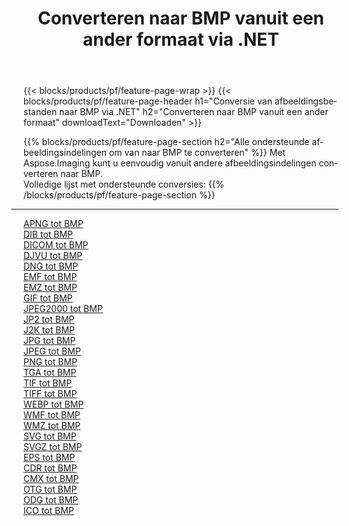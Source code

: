 ﻿---
title: Converteren naar BMP vanuit een ander formaat via .NET 
weight: 3920
url: /nl/net/conversion/to/bmp 
lang: nl
langdirlevel: 2
locales: zh-hans,ja,it,ru,de,es,fr,nl,id,lt,pl,pt,vi,tr,ko,zh-hant,ar,hi,th,sv,cs,uk,he
description: Met behulp van Aspose.Imaging kunt u eenvoudig converteren naar BMP vanuit een ander formaat
---

{{< blocks/products/pf/feature-page-wrap >}}
{{< blocks/products/pf/feature-page-header h1="Conversie van afbeeldingsbestanden naar BMP via .NET" h2="Converteren naar BMP vanuit een ander formaat" downloadText="Downloaden" >}}


{{% blocks/products/pf/feature-page-section  h2="Alle ondersteunde afbeeldingsindelingen om van naar BMP te converteren" %}}
Met Aspose.Imaging kunt u eenvoudig vanuit andere afbeeldingsindelingen converteren naar BMP.
<br/>
Volledige lijst met ondersteunde conversies:
{{% /blocks/products/pf/feature-page-section %}}
<div class="container-fluid productfamilypage bg-gray">
    <div class="convertypes bg-gray agp-content section">
        <div class="container">
		<hr style="margin-left:-20px;"/>
		<div class="row other-converters">
		    <div class='col-md-2 other-converter remove-lp remove-rp'><a href="/imaging/nl/net/conversion/apng-to-bmp" >APNG tot BMP</a></div>
<div class='col-md-2 other-converter remove-lp remove-rp'><a href="/imaging/nl/net/conversion/dib-to-bmp" >DIB tot BMP</a></div>
<div class='col-md-2 other-converter remove-lp remove-rp'><a href="/imaging/nl/net/conversion/dicom-to-bmp" >DICOM tot BMP</a></div>
<div class='col-md-2 other-converter remove-lp remove-rp'><a href="/imaging/nl/net/conversion/djvu-to-bmp" >DJVU tot BMP</a></div>
<div class='col-md-2 other-converter remove-lp remove-rp'><a href="/imaging/nl/net/conversion/dng-to-bmp" >DNG tot BMP</a></div>
<div class='col-md-2 other-converter remove-lp remove-rp'><a href="/imaging/nl/net/conversion/emf-to-bmp" >EMF tot BMP</a></div>
<div class='col-md-2 other-converter remove-lp remove-rp'><a href="/imaging/nl/net/conversion/emz-to-bmp" >EMZ tot BMP</a></div>
<div class='col-md-2 other-converter remove-lp remove-rp'><a href="/imaging/nl/net/conversion/gif-to-bmp" >GIF tot BMP</a></div>
<div class='col-md-2 other-converter remove-lp remove-rp'><a href="/imaging/nl/net/conversion/jpeg2000-to-bmp" >JPEG2000 tot BMP</a></div>
<div class='col-md-2 other-converter remove-lp remove-rp'><a href="/imaging/nl/net/conversion/jp2-to-bmp" >JP2 tot BMP</a></div>
<div class='col-md-2 other-converter remove-lp remove-rp'><a href="/imaging/nl/net/conversion/j2k-to-bmp" >J2K tot BMP</a></div>
<div class='col-md-2 other-converter remove-lp remove-rp'><a href="/imaging/nl/net/conversion/jpg-to-bmp" >JPG tot BMP</a></div>
<div class='col-md-2 other-converter remove-lp remove-rp'><a href="/imaging/nl/net/conversion/jpeg-to-bmp" >JPEG tot BMP</a></div>
<div class='col-md-2 other-converter remove-lp remove-rp'><a href="/imaging/nl/net/conversion/png-to-bmp" >PNG tot BMP</a></div>
<div class='col-md-2 other-converter remove-lp remove-rp'><a href="/imaging/nl/net/conversion/tga-to-bmp" >TGA tot BMP</a></div>
<div class='col-md-2 other-converter remove-lp remove-rp'><a href="/imaging/nl/net/conversion/tif-to-bmp" >TIF tot BMP</a></div>
<div class='col-md-2 other-converter remove-lp remove-rp'><a href="/imaging/nl/net/conversion/tiff-to-bmp" >TIFF tot BMP</a></div>
<div class='col-md-2 other-converter remove-lp remove-rp'><a href="/imaging/nl/net/conversion/webp-to-bmp" >WEBP tot BMP</a></div>
<div class='col-md-2 other-converter remove-lp remove-rp'><a href="/imaging/nl/net/conversion/wmf-to-bmp" >WMF tot BMP</a></div>
<div class='col-md-2 other-converter remove-lp remove-rp'><a href="/imaging/nl/net/conversion/wmz-to-bmp" >WMZ tot BMP</a></div>
<div class='col-md-2 other-converter remove-lp remove-rp'><a href="/imaging/nl/net/conversion/svg-to-bmp" >SVG tot BMP</a></div>
<div class='col-md-2 other-converter remove-lp remove-rp'><a href="/imaging/nl/net/conversion/svgz-to-bmp" >SVGZ tot BMP</a></div>
<div class='col-md-2 other-converter remove-lp remove-rp'><a href="/imaging/nl/net/conversion/eps-to-bmp" >EPS tot BMP</a></div>
<div class='col-md-2 other-converter remove-lp remove-rp'><a href="/imaging/nl/net/conversion/cdr-to-bmp" >CDR tot BMP</a></div>
<div class='col-md-2 other-converter remove-lp remove-rp'><a href="/imaging/nl/net/conversion/cmx-to-bmp" >CMX tot BMP</a></div>
<div class='col-md-2 other-converter remove-lp remove-rp'><a href="/imaging/nl/net/conversion/otg-to-bmp" >OTG tot BMP</a></div>
<div class='col-md-2 other-converter remove-lp remove-rp'><a href="/imaging/nl/net/conversion/odg-to-bmp" >ODG tot BMP</a></div>
<div class='col-md-2 other-converter remove-lp remove-rp'><a href="/imaging/nl/net/conversion/ico-to-bmp" >ICO tot BMP</a></div>
                </div>
        </div>
    </div>
</div>
<br/>

